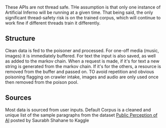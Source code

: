 These APIs are not thread safe. THe assumption is that only one instance of Artificial Inferno will be running at a given time.
That being said, the only significant thread-safety risk is on the trained corpus, which will continue to work fine if different threads train it differently.


## Structure
Clean data is fed to the poisoner and processed. For one-off media (music, images) it is immediately buffered. For text the input is also saved, as well as added to the markov chain. When a request is made, if it's for text a new string is generated from the markov chain. If it's for the others, a resource is removed from the buffer and passed on. TO avoid repetition and obvious poisoning flagging on crawler intake, images and audio are only used once then removed from the poison pool.

## Sources
Most data is sourced from user inputs. Default Corpus is a cleaned and unique list of the sample paragraphs from the dataset [Public Perception of AI](https://www.kaggle.com/datasets/saurabhshahane/public-perception-of-ai/data) posted by Saurabh Shahane to Kaggle